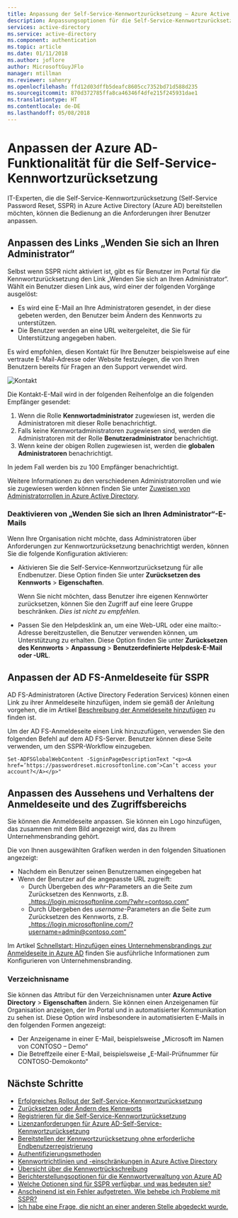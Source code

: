 ```yaml
---
title: Anpassung der Self-Service-Kennwortzurücksetzung – Azure Active Directory
description: Anpassungsoptionen für die Self-Service-Kennwortzurücksetzung in Azure AD
services: active-directory
ms.service: active-directory
ms.component: authentication
ms.topic: article
ms.date: 01/11/2018
ms.author: joflore
author: MicrosoftGuyJFlo
manager: mtillman
ms.reviewer: sahenry
ms.openlocfilehash: ffd12d03dffb5deafc8605cc7352bd71d588d235
ms.sourcegitcommit: 870d372785ffa8ca46346f4dfe215f245931dae1
ms.translationtype: HT
ms.contentlocale: de-DE
ms.lasthandoff: 05/08/2018
---
```

# <a name="customize-the-azure-ad-functionality-for-self-service-password-reset"></a>Anpassen der Azure AD-Funktionalität für die Self-Service-Kennwortzurücksetzung

IT-Experten, die die Self-Service-Kennwortzurücksetzung (Self-Service Password Reset, SSPR) in Azure Active Directory (Azure AD) bereitstellen möchten, können die Bedienung an die Anforderungen ihrer Benutzer anpassen.

## <a name="customize-the-contact-your-administrator-link"></a>Anpassen des Links „Wenden Sie sich an Ihren Administrator“

Selbst wenn SSPR nicht aktiviert ist, gibt es für Benutzer im Portal für die Kennwortzurücksetzung den Link „Wenden Sie sich an Ihren Administrator“. Wählt ein Benutzer diesen Link aus, wird einer der folgenden Vorgänge ausgelöst:
   * Es wird eine E-Mail an Ihre Administratoren gesendet, in der diese gebeten werden, den Benutzer beim Ändern des Kennworts zu unterstützen. 
   * Die Benutzer werden an eine URL weitergeleitet, die Sie für Unterstützung angegeben haben. 

Es wird empfohlen, diesen Kontakt für Ihre Benutzer beispielsweise auf eine vertraute E-Mail-Adresse oder Website festzulegen, die von Ihren Benutzern bereits für Fragen an den Support verwendet wird.

![Kontakt][Contact]

Die Kontakt-E-Mail wird in der folgenden Reihenfolge an die folgenden Empfänger gesendet:

1. Wenn die Rolle **Kennwortadministrator** zugewiesen ist, werden die Administratoren mit dieser Rolle benachrichtigt.
2. Falls keine Kennwortadministratoren zugewiesen sind, werden die Administratoren mit der Rolle **Benutzeradministrator** benachrichtigt.
3. Wenn keine der obigen Rollen zugewiesen ist, werden die **globalen Administratoren** benachrichtigt.

In jedem Fall werden bis zu 100 Empfänger benachrichtigt.

Weitere Informationen zu den verschiedenen Administratorrollen und wie sie zugewiesen werden können finden Sie unter [Zuweisen von Administratorrollen in Azure Active Directory](../active-directory-assign-admin-roles-azure-portal.md).

### <a name="disable-contact-your-administrator-emails"></a>Deaktivieren von „Wenden Sie sich an Ihren Administrator“-E-Mails

Wenn Ihre Organisation nicht möchte, dass Administratoren über Anforderungen zur Kennwortzurücksetzung benachrichtigt werden, können Sie die folgende Konfiguration aktivieren:

* Aktivieren Sie die Self-Service-Kennwortzurücksetzung für alle Endbenutzer. Diese Option finden Sie unter **Zurücksetzen des Kennworts** > **Eigenschaften**.
  
  Wenn Sie nicht möchten, dass Benutzer ihre eigenen Kennwörter zurücksetzen, können Sie den Zugriff auf eine leere Gruppe beschränken. *Dies ist nicht zu empfehlen.*
* Passen Sie den Helpdesklink an, um eine Web-URL oder eine mailto:-Adresse bereitzustellen, die Benutzer verwenden können, um Unterstützung zu erhalten. Diese Option finden Sie unter **Zurücksetzen des Kennworts** > **Anpassung** > **Benutzerdefinierte Helpdesk-E-Mail oder -URL**.

## <a name="customize-the-ad-fs-sign-in-page-for-sspr"></a>Anpassen der AD FS-Anmeldeseite für SSPR

AD FS-Administratoren (Active Directory Federation Services) können einen Link zu ihrer Anmeldeseite hinzufügen, indem sie gemäß der Anleitung vorgehen, die im Artikel [Beschreibung der Anmeldeseite hinzufügen](https://docs.microsoft.com/windows-server/identity/ad-fs/operations/add-sign-in-page-description) zu finden ist.

Um der AD FS-Anmeldeseite einen Link hinzuzufügen, verwenden Sie den folgenden Befehl auf dem AD FS-Server. Benutzer können diese Seite verwenden, um den SSPR-Workflow einzugeben.

``` Set-ADFSGlobalWebContent -SigninPageDescriptionText "<p><A href=’https://passwordreset.microsoftonline.com’>Can’t access your account?</A></p>" ```

## <a name="customize-the-sign-in-page-and-access-panel-look-and-feel"></a>Anpassen des Aussehens und Verhaltens der Anmeldeseite und des Zugriffsbereichs

Sie können die Anmeldeseite anpassen. Sie können ein Logo hinzufügen, das zusammen mit dem Bild angezeigt wird, das zu Ihrem Unternehmensbranding gehört.

Die von Ihnen ausgewählten Grafiken werden in den folgenden Situationen angezeigt:

* Nachdem ein Benutzer seinen Benutzernamen eingegeben hat
* Wenn der Benutzer auf die angepasste URL zugreift:
    * Durch Übergeben des *whr*-Parameters an die Seite zum Zurücksetzen des Kennworts, z.B. „https://login.microsoftonline.com/?whr=contoso.com“
    * Durch Übergeben des *username*-Parameters an die Seite zum Zurücksetzen des Kennworts, z.B. „https://login.microsoftonline.com/?username=admin@contoso.com“

Im Artikel [Schnellstart: Hinzufügen eines Unternehmensbrandings zur Anmeldeseite in Azure AD](../customize-branding.md) finden Sie ausführliche Informationen zum Konfigurieren von Unternehmensbranding.

### <a name="directory-name"></a>Verzeichnisname

Sie können das Attribut für den Verzeichnisnamen unter **Azure Active Directory** > **Eigenschaften** ändern. Sie können einen Anzeigenamen für Organisation anzeigen, der Im Portal und in automatisierter Kommunikation zu sehen ist. Diese Option wird insbesondere in automatisierten E-Mails in den folgenden Formen angezeigt:

* Der Anzeigename in einer E-Mail, beispielsweise „Microsoft im Namen von CONTOSO – Demo“
* Die Betreffzeile einer E-Mail, beispielsweise „E-Mail-Prüfnummer für CONTOSO-Demokonto“

## <a name="next-steps"></a>Nächste Schritte

* [Erfolgreiches Rollout der Self-Service-Kennwortzurücksetzung](howto-sspr-deployment.md)
* [Zurücksetzen oder Ändern des Kennworts](../active-directory-passwords-update-your-own-password.md)
* [Registrieren für die Self-Service-Kennwortzurücksetzung](../active-directory-passwords-reset-register.md)
* [Lizenzanforderungen für Azure AD-Self-Service-Kennwortzurücksetzung](concept-sspr-licensing.md)
* [Bereitstellen der Kennwortzurücksetzung ohne erforderliche Endbenutzerregistrierung](howto-sspr-authenticationdata.md)
* [Authentifizierungsmethoden](concept-sspr-howitworks.md#authentication-methods)
* [Kennwortrichtlinien und -einschränkungen in Azure Active Directory](concept-sspr-policy.md)
* [Übersicht über die Kennwortrückschreibung](howto-sspr-writeback.md)
* [Berichterstellungsoptionen für die Kennwortverwaltung von Azure AD](howto-sspr-reporting.md)
* [Welche Optionen sind für SSPR verfügbar, und was bedeuten sie?](concept-sspr-howitworks.md)
* [Anscheinend ist ein Fehler aufgetreten. Wie behebe ich Probleme mit SSPR?](active-directory-passwords-troubleshoot.md)
* [Ich habe eine Frage, die nicht an einer anderen Stelle abgedeckt wurde.](active-directory-passwords-faq.md)

[Contact]: ./media/concept-sspr-customization/sspr-contact-admin.png "Beispiel-E-Mail zum Anfordern von Administratorunterstützung bei der Kennwortzurücksetzung"
